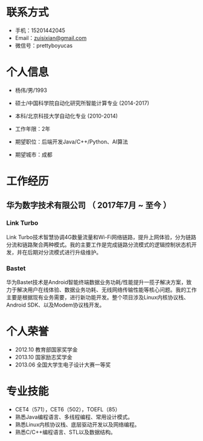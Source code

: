 # 联系方式


- 手机：15201442045
- Email：zuisixian@gmail.com
- 微信号：prettyboyucas


# 个人信息

 - 杨伟/男/1993
 - 硕士/中国科学院自动化研究所智能计算专业 (2014-2017)
 - 本科/北京科技大学自动化专业 (2010-2014)
 - 工作年限：2年

 - 期望职位：后端开发Java/C++/Python、AI算法
 - 期望城市：成都


# 工作经历

## 华为数字技术有限公司 （ 2017年7月 ~ 至今 ）

### Link Turbo 
Link Turbo技术智慧协调4G数量流量和Wi-Fi网络链路，提升上网体验，分为链路分流和链路聚合两种模式。我的主要工作是完成链路分流模式的逻辑控制状态机开发，并在后期对分流模式进行升级维护。


### Bastet 
华为Bastet技术是Android智能终端数据业务功耗/性能提升一揽子解决方案，致力于解决用户在线体验、数据业务功耗、无线网络传输性能等核心问题。我的工作主要是根据现有业务需要，进行新功能开发。整个项目涉及Linux内核协议栈、Android SDK、以及Modem协议栈开发。


# 个人荣誉

- 2012.10 教育部国家奖学金
- 2013.10 国家励志奖学金
- 2013.06 全国大学生电子设计大赛一等奖


# 专业技能

- CET4（571），CET6（502），TOEFL（85）
- 熟悉Java编程语言、多线程编程、常用设计模式。
- 熟悉Linux内核协议栈、底层驱动开发以及网络编程。
- 熟悉C/C++编程语言、STL以及数据结构。